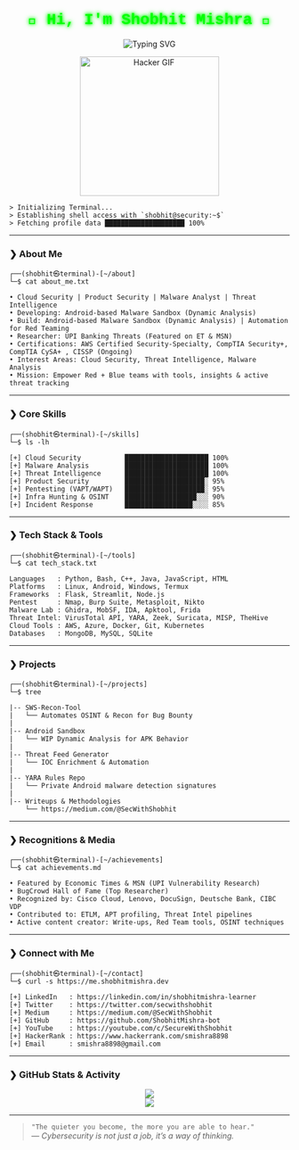 <h1 align="center" style="color:#00ff00; font-family:'Courier New', monospace; text-shadow: 0 0 5px #00ff00, 0 0 10px #00ff00;">
  👾 Hi, I'm Shobhit Mishra 👾
</h1>

<p align="center">
  <img src="https://readme-typing-svg.demolab.com?font=Fira+Code&duration=3000&pause=1000&center=true&vCenter=true&width=435&lines=Cloud+Security+Engineer;Malware+Analyst+%7C+OffSec+Researcher;Threat+Intel+%7C+Bug+Bounty+Hunter;Product+Security+%7C+Infra+Hunter" alt="Typing SVG" />
</p>

<p align="center">
  <img src="https://media.giphy.com/media/MD0svLSDeudszrNrp0/giphy.gif?cid=ecf05e4774v10y2vf6jvm9c6yumgv4tnsl4pio7d0m21j3t6&ep=v1_gifs_search&rid=giphy.gif&ct=g" width="250" alt="Hacker GIF"/>
</p>

```
> Initializing Terminal...  
> Establishing shell access with `shobhit@security:~$`  
> Fetching profile data ████████████████████ 100%
```

---

### ❯ About Me

```
┌──(shobhit㉿terminal)-[~/about]
└─$ cat about_me.txt

• Cloud Security | Product Security | Malware Analyst | Threat Intelligence
• Developing: Android-based Malware Sandbox (Dynamic Analysis)
• Build: Android-based Malware Sandbox (Dynamic Analysis) | Automation for Red Teaming
• Researcher: UPI Banking Threats (Featured on ET & MSN)
• Certifications: AWS Certified Security-Specialty, CompTIA Security+, CompTIA CySA+ , CISSP (Ongoing)
• Interest Areas: Cloud Security, Threat Intelligence, Malware Analysis
• Mission: Empower Red + Blue teams with tools, insights & active threat tracking
```

---

### ❯ Core Skills

```
┌──(shobhit㉿terminal)-[~/skills]
└─$ ls -lh

[+] Cloud Security           █████████████████████ 100%  
[+] Malware Analysis         █████████████████████ 100%  
[+] Threat Intelligence      █████████████████████ 100%  
[+] Product Security         ████████████████████░ 95%  
[+] Pentesting (VAPT/WAPT)   ████████████████████░ 95%  
[+] Infra Hunting & OSINT    ██████████████████░░░ 90%  
[+] Incident Response        █████████████████░░░░ 85%  
```

---

### ❯ Tech Stack & Tools

```
┌──(shobhit㉿terminal)-[~/tools]
└─$ cat tech_stack.txt

Languages   : Python, Bash, C++, Java, JavaScript, HTML
Platforms   : Linux, Android, Windows, Termux
Frameworks  : Flask, Streamlit, Node.js
Pentest     : Nmap, Burp Suite, Metasploit, Nikto
Malware Lab : Ghidra, MobSF, IDA, Apktool, Frida
Threat Intel: VirusTotal API, YARA, Zeek, Suricata, MISP, TheHive
Cloud Tools : AWS, Azure, Docker, Git, Kubernetes
Databases   : MongoDB, MySQL, SQLite
```

---

### ❯ Projects

```
┌──(shobhit㉿terminal)-[~/projects]
└─$ tree

|-- SWS-Recon-Tool
|   └── Automates OSINT & Recon for Bug Bounty
|
|-- Android Sandbox
|   └── WIP Dynamic Analysis for APK Behavior
|
|-- Threat Feed Generator
|   └── IOC Enrichment & Automation
|
|-- YARA Rules Repo
|   └── Private Android malware detection signatures
|
|-- Writeups & Methodologies
    └── https://medium.com/@SecWithShobhit
```

---

### ❯ Recognitions & Media

```
┌──(shobhit㉿terminal)-[~/achievements]
└─$ cat achievements.md

• Featured by Economic Times & MSN (UPI Vulnerability Research)
• BugCrowd Hall of Fame (Top Researcher)
• Recognized by: Cisco Cloud, Lenovo, DocuSign, Deutsche Bank, CIBC VDP
• Contributed to: ETLM, APT profiling, Threat Intel pipelines
• Active content creator: Write-ups, Red Team tools, OSINT techniques
```

---

### ❯ Connect with Me

```
┌──(shobhit㉿terminal)-[~/contact]
└─$ curl -s https://me.shobhitmishra.dev

[+] LinkedIn   : https://linkedin.com/in/shobhitmishra-learner  
[+] Twitter    : https://twitter.com/secwithshobhit  
[+] Medium     : https://medium.com/@SecWithShobhit  
[+] GitHub     : https://github.com/ShobhitMishra-bot  
[+] YouTube    : https://youtube.com/c/SecureWithShobhit  
[+] HackerRank : https://www.hackerrank.com/smishra8898  
[+] Email      : smishra8898@gmail.com
```

---

### ❯ GitHub Stats & Activity

<p align="center">
  <img src="https://github-readme-stats.vercel.app/api?username=ShobhitMishra-bot&show_icons=true&theme=tokyonight" />
  <br/>
  <img src="https://github-readme-streak-stats.herokuapp.com/?user=ShobhitMishra-bot&theme=tokyonight"/>
</p>

---

> `"The quieter you become, the more you are able to hear."`  
> — *Cybersecurity is not just a job, it’s a way of thinking.*
